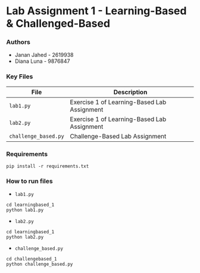 # Lab Assignment 1 - Learning-Based & Challenged-Based

### Authors

- Janan Jahed - 2619938
- Diana Luna - 9876847

### Key Files

| File | Description |
|------|-------------|
| `lab1.py` | Exercise 1 of Learning-Based Lab Assignment |
| `lab2.py` | Exercise 1 of Learning-Based Lab Assignment |
| `challenge_based.py` | Challenge-Based Lab Assignment |

### Requirements
```
pip install -r requirements.txt
```

### How to run files

- `lab1.py`
```
cd learningbased_1
python lab1.py
```

- `lab2.py`
```
cd learningbased_1
python lab2.py
```

- `challenge_based.py`
```
cd challengebased_1
python challenge_based.py
```
